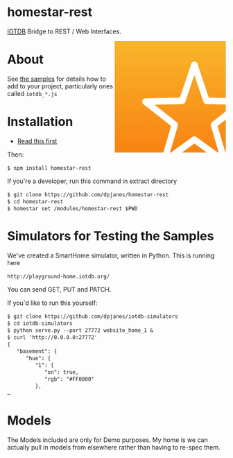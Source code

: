 # homestar-rest
[IOTDB](https://github.com/dpjanes/node-iotdb) Bridge to REST / Web Interfaces.

<img src="https://raw.githubusercontent.com/dpjanes/iotdb-homestar/master/docs/HomeStar.png" align="right" />

# About

See <a href="samples/">the samples</a> for details how to add to your project,
particularly ones called <code>iotdb\_\*.js</code>

# Installation

* [Read this first](https://github.com/dpjanes/node-iotdb/blob/master/docs/install.md)

Then:

    $ npm install homestar-rest

If you're a developer, run this command in extract directory

    $ git clone https://github.com/dpjanes/homestar-rest
    $ cd homestar-rest
    $ homestar set /modules/homestar-rest $PWD

# Simulators for Testing the Samples

We've created a SmartHome simulator, written in Python. 
This is running here

    http://playground-home.iotdb.org/

You can send GET, PUT and PATCH.

If you'd like to run this yourself:

    $ git clone https://github.com/dpjanes/iotdb-simulators
    $ cd iotdb-simulators
    $ python serve.py --port 27772 website_home_1 &
    $ curl 'http://0.0.0.0:27772'
    {
       "basement": {
          "hue": {
             "1": {
                "on": true, 
                "rgb": "#FF0000"
             }, 
    …

# Models

The Models included are only for Demo purposes. 
My home is we can actually pull in models from
elsewhere rather than having to re-spec them.
